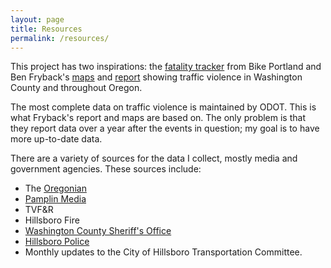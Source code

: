 ```yaml
---
layout: page
title: Resources
permalink: /resources/
---
```


This project has two inspirations: the [fatality tracker](https://bikeportland.org/fatality-tracker) from Bike Portland and Ben Fryback's [maps](https://osugisci.maps.arcgis.com/apps/mapviewer/index.html?webmap=cacf2b375d35489b8fc1a46fbe83eb35) and [report](https://www.beavertonperspective.com/s/Pedestrian-Crash-Report.pdf) showing traffic violence in Washington County and throughout Oregon.

The most complete data on traffic violence is maintained by ODOT. This is what Fryback's report and maps are based on. The only problem is that they report data over a year after the events in question; my goal is to have more up-to-date data.

There are a variety of sources for the data I collect, mostly media and government agencies. These sources include:

- The [Oregonian](https://www.oregonlive.com/)
- [Pamplin Media](https://pamplinmedia.com/hillsboro-tribune-home/)
- TVF&R
- Hillsboro Fire
- [Washington County Sheriff's Office](https://www.washingtoncountyor.gov/sheriff/news)
- [Hillsboro Police](https://flashalert.net/id/HPD/)
- Monthly updates to the City of Hillsboro Transportation Committee.

